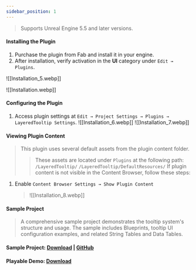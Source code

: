 ```yaml
---
sidebar_position: 1
---
```


> Supports Unreal Engine 5.5 and later versions.

#### Installing the Plugin

1. Purchase the plugin from Fab and install it in your engine.
2. After installation, verify activation in the **UI** category under `Edit → Plugins`.

![[Installation_5.webp]]

![[Installation.webp]]

#### Configuring the Plugin

1. Access plugin settings at `Edit → Project Settings → Plugins → LayeredTooltip Settings`. 
![[Installation_6.webp]] 
![[Installation_7.webp]]

#### Viewing Plugin Content

> This plugin uses several default assets from the plugin content folder.
> 
> > These assets are located under `Plugins` at the following path: `/LayeredTooltip/` `/LayeredTooltip/DefaultResources/` If plugin content is not visible in the Content Browser, follow these steps:

1. Enable `Content Browser Settings → Show Plugin Content`
    
    > ![[Installation_8.webp]]
    

#### Sample Project

> A comprehensive sample project demonstrates the tooltip system's structure and usage. The sample includes Blueprints, tooltip UI configuration examples, and related String Tables and Data Tables.

#### **Sample Project:** [Download](https://drive.google.com/file/d/1KXXJ6dQuyqh8ZUkiq7qAvEDdRokebBEg/view?usp=sharing) | [GitHub](https://github.com/HaJH/LayeredTooltipSample/releases/tag/v1.0_ue5.5)

#### **Playable Demo:** [Download](https://drive.google.com/file/d/1whF9vxrPeLvyydAoU8f4zokTZSpMLy3n/view?usp=sharing)